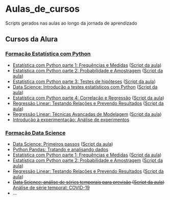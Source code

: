 # Aulas_de_cursos
Scripts gerados nas aulas ao longo da jornada de aprendizado

## Cursos da Alura
### [Formação Estatística com Python](https://cursos.alura.com.br/formacao-estatistica-python)
* [Estatística com Python parte 1: Frequências e Medidas](https://cursos.alura.com.br/course/estatistica-distribuicoes-e-medidas) ([Script da aula](https://github.com/Daniel-ASG/Aulas_de_cursos/blob/main/Curso_de_Estat%C3%ADstica_Parte_1.ipynb))
* [Estatística com Python parte 2: Probabilidade e Amostragem](https://cursos.alura.com.br/course/estatistica-probabilidade-e-amostragem) ([Script da aula](https://github.com/Daniel-ASG/Aulas_de_cursos/blob/main/Curso_de_Estat%C3%ADstica_Parte_2.ipynb))
* [Estatística com Python parte 3: Testes de hipóteses](https://cursos.alura.com.br/course/estatistica-testes-hipotestes) ([Script da aula](https://github.com/Daniel-ASG/Aulas_de_cursos/blob/main/Curso_de_Estat%C3%ADstica_Parte_3.ipynb))
* [Data Science: Introdução a testes estatísticos com Python](https://cursos.alura.com.br/course/data-science-introducao-a-testes-estatisticos-com-python) ([Script da aula](https://github.com/Daniel-ASG/Aulas_de_cursos/blob/main/data_science_introducao_a_testes_estatisticos_com_python.ipynb))
* [Estatística com Python parte 4: Correlação e Regressão](https://cursos.alura.com.br/course/estatistica-correlacao-regressao) ([Script da aula](https://github.com/Daniel-ASG/Aulas_de_cursos/blob/main/Curso_de_Estat%C3%ADstica_Parte_4.ipynb))
* [Regressão Linear: Testando Relações e Prevendo Resultados](https://cursos.alura.com.br/course/data-science-modelo-regressao-linear) ([Script da aula](https://github.com/Daniel-ASG/Aulas_de_cursos/blob/main/Regress%C3%A3o_Linear_Testando_Rela%C3%A7%C3%B5es_e_Prevendo_Resultados.ipynb))
* [Regressão Linear: Técnicas Avançadas de Modelagem](https://cursos.alura.com.br/course/data-science-modelo-regressao-linear-assimetria-statsmodel) ([Script da aula](https://github.com/Daniel-ASG/Aulas_de_cursos/blob/main/Regress%C3%A3o_Linear_T%C3%A9cnicas_avan%C3%A7adas_de_Modelagem.ipynb))
* [Introdução à experimentação: Análise de experimentos](https://cursos.alura.com.br/course/analise-de-experimentos)


### [Formação Data Science](https://cursos.alura.com.br/formacao-data-science)
* [Data Science: Primeiros passos](https://cursos.alura.com.br/course/data-science-primeiros-passos) ([Script da aula](https://github.com/Daniel-ASG/Aulas_de_cursos/blob/main/Introdu%C3%A7%C3%A3o_a_Data_Science.ipynb))
* [Python Pandas: Tratando e analisando dados](https://cursos.alura.com.br/course/introducao-python-pandas) 
* [Estatística com Python parte 1: Frequências e Medidas](https://cursos.alura.com.br/course/estatistica-distribuicoes-e-medidas) ([Script da aula](https://github.com/Daniel-ASG/Aulas_de_cursos/blob/main/Curso_de_Estat%C3%ADstica_Parte_1.ipynb))
* [Estatística com Python parte 2: Probabilidade e Amostragem](https://cursos.alura.com.br/course/estatistica-probabilidade-e-amostragem) ([Script da aula](https://github.com/Daniel-ASG/Aulas_de_cursos/blob/main/Curso_de_Estat%C3%ADstica_Parte_2.ipynb))
* [Regressão Linear: Testando Relações e Prevendo Resultados](https://cursos.alura.com.br/course/data-science-modelo-regressao-linear) ([Script da aula](https://github.com/Daniel-ASG/Aulas_de_cursos/blob/main/Regress%C3%A3o_Linear_Testando_Rela%C3%A7%C3%B5es_e_Prevendo_Resultados.ipynb))
* ~~[Data Science: análise de séries temporais para previsão](https://cursos.alura.com.br/course/data-science-time-series) ([Script da aula](https://github.com/Daniel-ASG/Aulas_de_cursos/blob/main/An%C3%A1lise_de_s%C3%A9ries_temporais_para_previs%C3%A3o.ipynb))~~ [Análise de série temporal: COVID-19](https://cursos.alura.com.br/course/analise-serie-temporal-covid-19)
* ...
